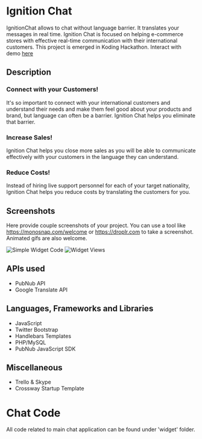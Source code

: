 # Ignition Chat

IgnitionChat allows to chat without language barrier. It translates your messages in real time. Ignition Chat is focused on helping e-commerce stores with effective real-time communication with their international customers. This project is emerged in Koding Hackathon. Interact with demo [here](http://fraz.koding.io)

## Description

### Connect with your Customers!

It's so important to connect with your international customers and understand their needs and make them feel good about your products and brand, but language can often be a barrier. Ignition Chat helps you eliminate that barrier.

### Increase Sales!

Ignition Chat helps you close more sales as you will be able to communicate effectively with your customers in the language they can understand.

### Reduce Costs!

Instead of hiring live support personnel for each of your target nationality, Ignition Chat helps you reduce costs by translating the customers for you.

## Screenshots

Here provide couple screenshots of your project. You can use a tool like https://monosnap.com/welcome or https://droplr.com to take a screenshot. Animated gifs are also welcome.

![Simple Widget Code](https://storage.jumpshare.com/preview/87eTZm6URD1s3hjSB0gtQIoOSR-L3lCUirAMMOy6Jyg-Rs0y9KjFkK-HPeBTYM2Z61-gynYvhJlPT2X22YN5Ig "Simple Widget Code")
![Widget Views](https://storage.jumpshare.com/preview/daXvGJLhNVq29Cd8tFuWrXDzGBT4bu8arF_HGBWAg_FsTU5nEOXwdRvvL-7w8R0ZM0RLvDrSWEg_Ah8IKBW4Iw "Widget Views")

## APIs used

- PubNub API
- Google Translate API

## Languages, Frameworks and Libraries

- JavaScript
- Twitter Bootstrap
- Handlebars Templates
- PHP/MySQL
- PubNub JavaScript SDK

## Miscellaneous

- Trello & Skype
- Crossway Startup Template

# Chat Code

All code related to main chat application can be found under 'widget' folder.
